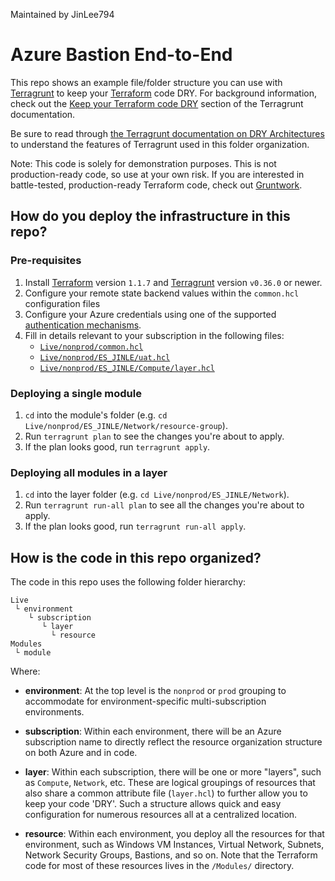 Maintained by JinLee794

# Azure Bastion End-to-End

This repo shows an example file/folder structure
you can use with [Terragrunt](https://github.com/gruntwork-io/terragrunt) to keep your
[Terraform](https://www.terraform.io) code DRY. For background information, check out the [Keep your Terraform code
DRY](https://github.com/gruntwork-io/terragrunt#keep-your-terraform-code-dry) section of the Terragrunt documentation.

Be sure to read through [the Terragrunt documentation on DRY
Architectures](https://terragrunt.gruntwork.io/docs/features/keep-your-terragrunt-architecture-dry/) to understand the
features of Terragrunt used in this folder organization.

Note: This code is solely for demonstration purposes. This is not production-ready code, so use at your own risk. If
you are interested in battle-tested, production-ready Terraform code, check out [Gruntwork](http://www.gruntwork.io/).




## How do you deploy the infrastructure in this repo?


### Pre-requisites

1. Install [Terraform](https://www.terraform.io/) version `1.1.7` and
   [Terragrunt](https://github.com/gruntwork-io/terragrunt) version `v0.36.0` or newer.
1. Configure your remote state backend values within the `common.hcl` configuration files
1. Configure your Azure credentials using one of the supported [authentication
   mechanisms](https://registry.terraform.io/providers/hashicorp/azurerm/latest/docs/guides/service_principal_client_secret).
1. Fill in details relevant to your subscription in the following files:
   - [`Live/nonprod/common.hcl`](./Live/nonprod/common.hcl)
   - [`Live/nonprod/ES_JINLE/uat.hcl`](./Live/nonprod/ES_JINLE/uat.hcl)
   - [`Live/nonprod/ES_JINLE/Compute/layer.hcl`](./Live/nonprod/ES_JINLE/Compute/layer.hcl)



### Deploying a single module

1. `cd` into the module's folder (e.g. `cd Live/nonprod/ES_JINLE/Network/resource-group`).
1. Run `terragrunt plan` to see the changes you're about to apply.
1. If the plan looks good, run `terragrunt apply`.


### Deploying all modules in a layer

1. `cd` into the layer folder (e.g. `cd Live/nonprod/ES_JINLE/Network`).
1. Run `terragrunt run-all plan` to see all the changes you're about to apply.
1. If the plan looks good, run `terragrunt run-all apply`.


## How is the code in this repo organized?

The code in this repo uses the following folder hierarchy:

```
Live
 └ environment
    └ subscription
       └ layer
         └ resource
Modules
 └ module
```

Where:

* **environment**: At the top level is the `nonprod` or `prod` grouping to accommodate for environment-specific multi-subscription environments.

* **subscription**: Within each environment, there will be an Azure subscription name to directly reflect the resource organization structure on both Azure and in code.

* **layer**: Within each subscription, there will be one or more "layers", such as `Compute`, `Network`, etc. These are logical groupings of resources that also share a common attribute file (`layer.hcl`) to further allow you to keep your code 'DRY'. Such a structure allows quick and easy configuration for numerous resources all at a centralized location.


* **resource**: Within each environment, you deploy all the resources for that environment, such as Windows VM Instances, Virtual Network, Subnets, Network Security Groups, Bastions, and so on. Note that the Terraform code for most of these
  resources lives in the `/Modules/` directory.
